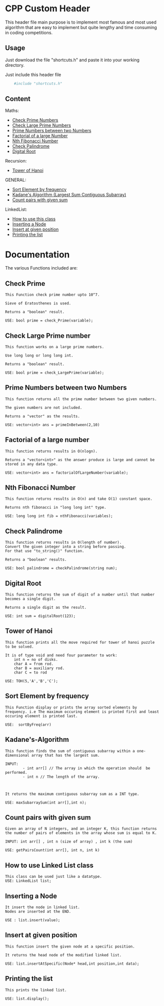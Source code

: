 
# CPP Custom Header

This header file main purpose is to implement most famous and most used algorithm that are easy to implement but quite lengthy and time consuming in coding competitions.




## Usage

Just download the file "shortcuts.h" and paste it into your working directory.

Just include this header file

```bash
    #include "shortcuts.h"
```
    
## Content

Maths:

- [Check Prime Numbers](#Check-Prime)
- [Check Large Prime Numbers](#Check-Large-Prime-number)
- [Prime Numbers between two Numbers](#Prime-Numbers-between-two-Numbers)
- [Factorial of a large Number](#Factorial-of-a-large-number)
- [Nth Fibonacci Number](#Nth-Fibonacci-Number)
- [Check Palindrome](#Check-Palindrome)
- [Digital Root](#Digital-Root)


Recursion:

- [Tower of Hanoi](#Tower-of-Hanoi)

GENERAL:

- [Sort Element by frequency](#Sort-Element-by-frequency)
- [Kadane's Algorithm (Largest Sum Contiguous  Subarray)](#Kadane's-Algorithm)
- [Count pairs with given sum](#Count-pairs-with-given-sum)

LinkedList:

- [How to use this class](#How-to-use-this-class)
- [Inserting a Node](#Inserting-a-Node)
- [Insert at given position](#Insert-at-given-position)
- [Printing the list](#Printing-the-list)



# Documentation

The various Functions included are:

## Check Prime 
    
    This Function check prime number upto 10^7.

    Sieve of Eratosthenes is used.
    
    Returns a "boolean" result.
    
    USE: bool prime = check_Prime(variable);

## Check Large Prime number

    This function works on a large prime numbers.

    Use long long or long long int. 

    Returns a "boolean" result.

    USE: bool prime = check_LargePrime(variable);

## Prime Numbers between two Numbers

    This function returns all the prime number between two given numbers.

    The given numbers are not included.

    Returns a "vector" as the results.

    USE: vector<int> ans = primeInBetween(2,10)

## Factorial of a large number

    This function returns results in O(nlogn).

    Returns a "vector<int>" as the answer produce is large and cannot be stored in any data type.

    USE: vector<int> ans = factorialOfLargeNumber(variable);

## Nth Fibonacci Number

    This function returns results in O(n) and take O(1) constant space.

    Returns nth fibonacci in "long long int" type.

    USE: long long int fib = nthFibonacci(variables);

## Check Palindrome
    This function returns results in O(length of number).
    Convert the given integer into a string before passing.
    For that use "to_string()" function.

    Returns a "boolean" results.

    USE: bool palindrome = checkPalindrome(string num);

## Digital Root
    This function returns the sum of digit of a number until that number becomes a single digit.

    Returns a single digit as the result.

    USE: int sum = digitalRoot(123);

## Tower of Hanoi
    This function prints all the move required for tower of hanoi puzzle to be solved.

    It is of type void and need four parameter to work:
        int n = no of disks.
        char A = from rod.
        char B = auxiliary rod.
        char C = to rod

    USE: TOH(5,'A','B','C'); 

## Sort Element by frequency
    This Function display or prints the array sorted elements by frequency. i.e The maximum occuring element is printed first and least occuring element is printed last.

    USE:  sortByFreq(arr)

## Kadane's-Algorithm
    This function finds the sum of contiguous subarray within a one-dimensional array that has the largest sum.

    INPUT: 
            - int arr[] // The array in which the operation should  be performed.
            - int n // The length of the array.



    It returns the maximum contiguous subarray sum as a INT type.

    USE: maxSubarraySum(int arr[],int n);

## Count pairs with given sum
    Given an array of N integers, and an integer K, this function returns the number of pairs of elements in the array whose sum is equal to K.

    INPUT: int arr[] , int n (size of array) , int k (the sum)

    USE: getPairsCount(int arr[], int n, int k)

## How to use Linked List class
    This class can be used just like a datatype.
    USE: LinkedList list;

## Inserting a Node
    It insert the node in linked list.
    Nodes are inserted at the END.

    USE : list.insert(value);
    
## Insert at given position
    This function insert the given node at a specific position.

    It returns the head node of the modified linked list.

    USE: list.insertAtSpecific(Node* head,int position,int data);     

## Printing the list
    This prints the linked list.

    USE: list.display();   

                      





    
    
